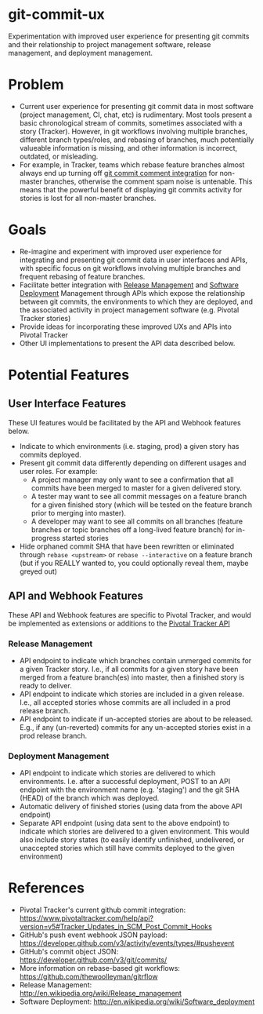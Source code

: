# git-commit-ux

Experimentation with improved user experience for presenting git commits and their relationship to project management software, release management, and deployment management.

# Problem

* Current user experience for presenting git commit data in most software (project management, CI, chat, etc) is rudimentary.  Most tools present a basic chronological stream of commits, sometimes associated with a story (Tracker).  However, in git workflows involving multiple branches, different branch types/roles, and rebasing of branches, much potentially valueable information is missing, and other information is incorrect, outdated, or misleading.
* For example, in Tracker, teams which rebase feature branches almost always end up turning off [git commit comment integration](https://www.pivotaltracker.com/help/api?version=v5#Tracker_Updates_in_SCM_Post_Commit_Hooks) for non-master branches, otherwise the comment spam noise is untenable.  This means that the powerful benefit of displaying git commits activity for stories is lost for all non-master branches.

# Goals

* Re-imagine and experiment with improved user experience for integrating and presenting git commit data in user interfaces and APIs, with specific focus on git workflows involving multiple branches and frequent rebasing of feature branches.
* Facilitate better integration with [Release Management](http://en.wikipedia.org/wiki/Release_management) and [Software Deployment](http://en.wikipedia.org/wiki/Software_deployment) Management through APIs which expose the relationship between git commits, the environments to which they are deployed, and the associated activity in project management software (e.g. Pivotal Tracker stories)
* Provide ideas for incorporating these improved UXs and APIs into Pivotal Tracker
* Other UI implementations to present the API data described below.

# Potential Features

## User Interface Features

These UI features would be facilitated by the API and Webhook features below.

* Indicate to which environments (i.e. staging, prod) a given story has commits deployed.
* Present git commit data differently depending on different usages and user roles.  For example:
  * A project manager may only want to see a confirmation that all commits have been merged to master for a given delivered story.
  * A tester may want to see all commit messages on a feature branch for a given finished story (which will be tested on the feature branch prior to merging into master).
  * A developer may want to see all commits on all branches (feature branches or topic branches off a long-lived feature branch) for in-progress started stories
* Hide orphaned commit SHA that have been rewritten or eliminated through `rebase <upstream>` or `rebase --interactive` on a feature branch (but if you REALLY wanted to, you could optionally reveal them, maybe greyed out)


## API and Webhook Features

These API and Webhook features are specific to Pivotal Tracker, and would be implemented as extensions or additions to the [Pivotal Tracker API](https://www.pivotaltracker.com/help/api)

### Release Management

* API endpoint to indicate which branches contain unmerged commits for a given Tracker story.  I.e., if all commits for a given story have been merged from a feature branch(es) into master, then a finished story is ready to deliver.
* API endpoint to indicate which stories are included in a given release.  I.e., all accepted stories whose commits are all included in a prod release branch.
* API endpoint to indicate if un-accepted stories are about to be released.  E.g., if any (un-reverted) commits for any un-accepted stories exist in a prod release branch.

### Deployment Management

* API endpoint to indicate which stories are delivered to which environments.  I.e. after a successful deployment, POST to an API endpoint with the environment name (e.g. 'staging') and the git SHA (HEAD) of the branch which was deployed.
* Automatic delivery of finished stories (using data from the above API endpoint)
* Separate API endpoint (using data sent to the above endpoint) to indicate which stories are delivered to a given environment.  This would also include story states (to easily identify unfinished, undelivered, or unaccepted stories which still have commits deployed to the given environment)

# References

* Pivotal Tracker's current github commit integration: https://www.pivotaltracker.com/help/api?version=v5#Tracker_Updates_in_SCM_Post_Commit_Hooks
* GitHub's push event webhook JSON payload: https://developer.github.com/v3/activity/events/types/#pushevent
* GitHub's commit object JSON: https://developer.github.com/v3/git/commits/
* More information on rebase-based git workflows: https://github.com/thewoolleyman/gitrflow
* Release Management: http://en.wikipedia.org/wiki/Release_management
* Software Deployment: http://en.wikipedia.org/wiki/Software_deployment
